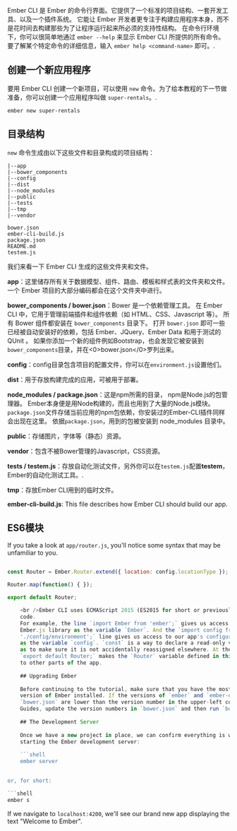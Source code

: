 Ember CLI 是 Ember 的命令行界面。它提供了一个标准的项目结构、一套开发工具、以及一个插件系统。 它能让 Ember 开发者更专注于构建应用程序本身，而不是花时间去构建那些为了让程序运行起来所必须的支持性结构。 在命令行环境下，你可以很简单地通过 `ember --help` 来显示 Ember CLI 所提供的所有命令。 要了解某个特定命令的详细信息，输入 `ember help <command-name>` 即可。.

## 创建一个新应用程序

要用 Ember CLI 创建一个新项目，可以使用 `new` 命令。为了给本教程的下一节做准备，你可以创建一个应用程序叫做 `super-rentals`。.

```shell
ember new super-rentals
```

## 目录结构

`new` 命令生成由以下这些文件和目录构成的项目结构：

```text
|--app
|--bower_components
|--config
|--dist
|--node_modules
|--public
|--tests
|--tmp
|--vendor

bower.json
ember-cli-build.js
package.json
README.md
testem.js
```

我们来看一下 Ember CLI 生成的这些文件夹和文件。

**app**：这里储存所有关于数据模型、组件、路由、模板和样式表的文件夹和文件。一个 Ember 项目的大部分编码都会在这个文件夹中进行。

**bower_components / bower.json**：Bower 是一个依赖管理工具。 在 Ember CLI 中，它用于管理前端插件和组件依赖（如 HTML、CSS、Javascript 等）。 所有 Bower 组件都安装在 `bower_components` 目录下。 打开 `bower.json` 即可一些已经被自动安装好的依赖，包括 Ember、JQuery、Ember Data 和用于测试的 QUnit 。 如果你添加一个新的组件例如Bootstrap，也会发现它被安装到`bower_components`目录，并在<0>bower.json</0>罗列出来。

**config**：config目录包含项目的配置文件，你可以在`environment.js`设置他们。

**dist**：用于存放构建完成的应用，可被用于部署。

**node_modules / package.json**：这是npm所需的目录， npm是Node.js的包管理器。 Ember本身便是用Node构建的，而且也用到了大量的Node.js模块。 `package.json`文件存储当前应用的npm包依赖，你安装过的Ember-CLI插件同样会出现在这里。 依据`package.json`，用到的包被安装到 node_modules 目录中。

**public**：存储图片，字体等（静态）资源。

**vendor**：包含不被Bower管理的Javascript，CSS资源。

**tests / testem.js**：存放自动化测试文件，另外你可以在`testem.js`配置**testem**，Ember的自动化测试工具。.

**tmp**：存放Ember CLI用到的临时文件。

**ember-cli-build.js**: This file describes how Ember CLI should build our app.

## ES6模块

If you take a look at `app/router.js`, you'll notice some syntax that may be unfamiliar to you.

```app/router.js import Ember from 'ember'; import config from './config/environment';

const Router = Ember.Router.extend({ location: config.locationType });

Router.map(function() { });

export default Router;

    <br />Ember CLI uses ECMAScript 2015 (ES2015 for short or previously known as ES6) modules to organize application
    code.
    For example, the line `import Ember from 'ember';` gives us access to the actual
    Ember.js library as the variable `Ember`. And the `import config from
    './config/environment';` line gives us access to our app's configuration data
    as the variable `config`. `const` is a way to declare a read-only variable, 
    as to make sure it is not accidentally reassigned elsewhere. At the end of the file,
    `export default Router;` makes the `Router` variable defined in this file available 
    to other parts of the app.
    
    ## Upgrading Ember
    
    Before continuing to the tutorial, make sure that you have the most recent
    version of Ember installed. If the versions of `ember` and `ember-data` in
    `bower.json` are lower than the version number in the upper-left corner of these
    Guides, update the version numbers in `bower.json` and then run `bower install`.
    
    ## The Development Server
    
    Once we have a new project in place, we can confirm everything is working by
    starting the Ember development server:
    
    ```shell
    ember server
    

or, for short:

```shell
ember s
```

If we navigate to `localhost:4200`, we'll see our brand new app displaying the text "Welcome to Ember".